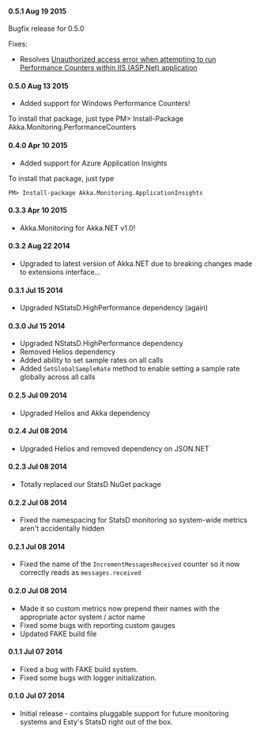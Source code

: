 #### 0.5.1 Aug 19 2015
Bugfix release for 0.5.0

Fixes:

* Resolves [Unauthorized access error when attempting to run Performance Counters within IIS (ASP.Net) application](https://github.com/petabridge/akka-monitoring/issues/16)

#### 0.5.0 Aug 13 2015
* Added support for Windows Performance Counters!

To install that package, just type
    PM> Install-Package Akka.Monitoring.PerformanceCounters

#### 0.4.0 Apr 10 2015
* Added support for Azure Application Insights

To install that package, just type

    PM> Install-package Akka.Monitoring.ApplicationInsights

#### 0.3.3 Apr 10 2015
* Akka.Monitoring for Akka.NET v1.0!

#### 0.3.2 Aug 22 2014
* Upgraded to latest version of Akka.NET due to breaking changes made to extensions interface...

#### 0.3.1 Jul 15 2014
* Upgraded NStatsD.HighPerformance dependency (again)

#### 0.3.0 Jul 15 2014
* Upgraded NStatsD.HighPerformance dependency
* Removed Helios dependency
* Added ability to set sample rates on all calls
* Added `SetGlobalSampleRate` method to enable setting a sample rate globally across all calls

#### 0.2.5 Jul 09 2014
* Upgraded Helios and Akka dependency

#### 0.2.4 Jul 08 2014
* Upgraded Helios and removed dependency on JSON.NET


#### 0.2.3 Jul 08 2014
* Totally replaced our StatsD NuGet package

#### 0.2.2 Jul 08 2014
* Fixed the namespacing for StatsD monitoring so system-wide metrics aren't accidentally hidden

#### 0.2.1 Jul 08 2014
* Fixed the name of the `IncrementMessagesReceived` counter so it now correctly reads as `messages.received`


#### 0.2.0 Jul 08 2014
* Made it so custom metrics now prepend their names with the appropriate actor system / actor name
* Fixed some bugs with reporting custom gauges
* Updated FAKE build file

#### 0.1.1 Jul 07 2014
* Fixed a bug with FAKE build system.
* Fixed some bugs with logger initialization.

#### 0.1.0 Jul 07 2014
* Initial release - contains pluggable support for future monitoring systems and Esty's StatsD right out of the box.